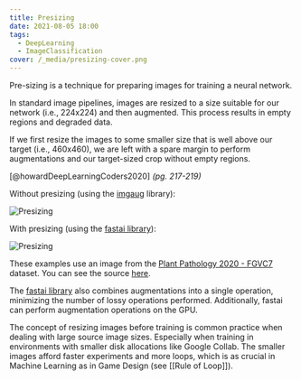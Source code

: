 ```yaml
---
title: Presizing
date: 2021-08-05 18:00
tags:
  - DeepLearning
  - ImageClassification
cover: /_media/presizing-cover.png
---
```


Pre-sizing is a technique for preparing images for training a neural network.

In standard image pipelines, images are resized to a size suitable for our network (i.e., 224x224) and then augmented. This process results in empty regions and degraded data.

If we first resize the images to some smaller size that is well above our target (i.e., 460x460), we are left with a spare margin to perform augmentations and our target-sized crop without empty regions.

[@howardDeepLearningCoders2020] *(pg. 217-219)*

Without presizing (using the [imgaug](https://imgaug.readthedocs.io/en/latest/) library):

![Presizing](/_media/presizing-standard-aug.png)

With presizing (using the [fastai library](https://docs.fast.ai)):

![Presizing](/_media/presizing-cover.png)

These examples use an image from the [Plant Pathology 2020 - FGVC7](https://www.kaggle.com/c/plant-pathology-2020-fgvc7) dataset. You can see the source [here](https://www.kaggle.com/lextoumbourou/presizing).

The [fastai library](https://docs.fast.ai) also combines augmentations into a single operation, minimizing the number of lossy operations performed. Additionally, fastai can perform augmentation operations on the GPU.

The concept of resizing images before training is common practice when dealing with large source image sizes. Especially when training in environments with smaller disk allocations like Google Collab. The smaller images afford faster experiments and more loops, which is as crucial in Machine Learning as in Game Design (see [[Rule of Loop]]).